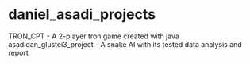# daniel_asadi_projects
TRON_CPT - A 2-player tron game created with java
asadidan_glustei3_project - A snake AI with its tested data analysis and report
